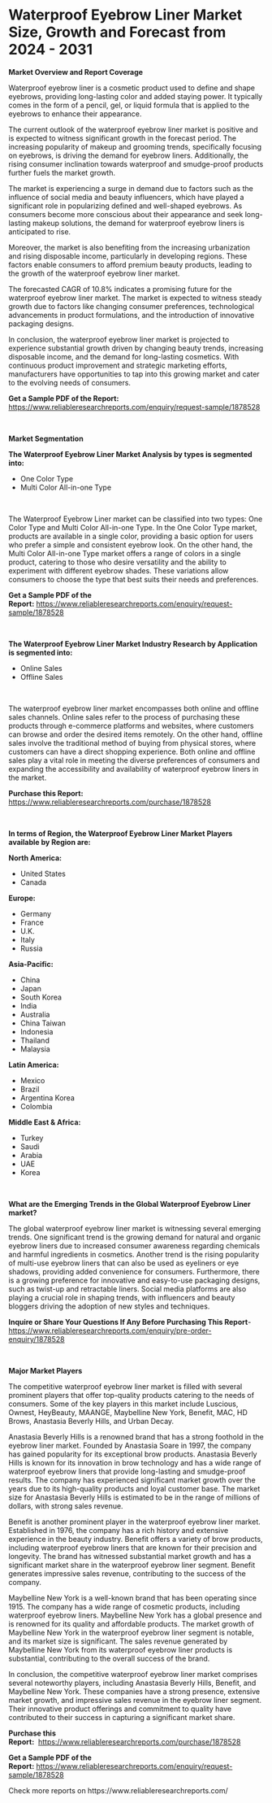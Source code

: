 <p><h1>Waterproof Eyebrow Liner Market Size, Growth and Forecast from 2024 - 2031</h1></p><p><strong>Market Overview and Report Coverage</strong></p>
<p><p>Waterproof eyebrow liner is a cosmetic product used to define and shape eyebrows, providing long-lasting color and added staying power. It typically comes in the form of a pencil, gel, or liquid formula that is applied to the eyebrows to enhance their appearance.</p><p>The current outlook of the waterproof eyebrow liner market is positive and is expected to witness significant growth in the forecast period. The increasing popularity of makeup and grooming trends, specifically focusing on eyebrows, is driving the demand for eyebrow liners. Additionally, the rising consumer inclination towards waterproof and smudge-proof products further fuels the market growth.</p><p>The market is experiencing a surge in demand due to factors such as the influence of social media and beauty influencers, which have played a significant role in popularizing defined and well-shaped eyebrows. As consumers become more conscious about their appearance and seek long-lasting makeup solutions, the demand for waterproof eyebrow liners is anticipated to rise.</p><p>Moreover, the market is also benefiting from the increasing urbanization and rising disposable income, particularly in developing regions. These factors enable consumers to afford premium beauty products, leading to the growth of the waterproof eyebrow liner market.</p><p>The forecasted CAGR of 10.8% indicates a promising future for the waterproof eyebrow liner market. The market is expected to witness steady growth due to factors like changing consumer preferences, technological advancements in product formulations, and the introduction of innovative packaging designs.</p><p>In conclusion, the waterproof eyebrow liner market is projected to experience substantial growth driven by changing beauty trends, increasing disposable income, and the demand for long-lasting cosmetics. With continuous product improvement and strategic marketing efforts, manufacturers have opportunities to tap into this growing market and cater to the evolving needs of consumers.</p></p>
<p><strong>Get a Sample PDF of the Report:</strong> <a href="https://www.reliableresearchreports.com/enquiry/request-sample/1878528">https://www.reliableresearchreports.com/enquiry/request-sample/1878528</a></p>
<p>&nbsp;</p>
<p><strong>Market Segmentation</strong></p>
<p><strong>The Waterproof Eyebrow Liner Market Analysis by types is segmented into:</strong></p>
<p><ul><li>One Color Type</li><li>Multi Color All-in-one Type</li></ul></p>
<p>&nbsp;</p>
<p><p>The Waterproof Eyebrow Liner market can be classified into two types: One Color Type and Multi Color All-in-one Type. In the One Color Type market, products are available in a single color, providing a basic option for users who prefer a simple and consistent eyebrow look. On the other hand, the Multi Color All-in-one Type market offers a range of colors in a single product, catering to those who desire versatility and the ability to experiment with different eyebrow shades. These variations allow consumers to choose the type that best suits their needs and preferences.</p></p>
<p><strong>Get a Sample PDF of the Report:</strong>&nbsp;<a href="https://www.reliableresearchreports.com/enquiry/request-sample/1878528">https://www.reliableresearchreports.com/enquiry/request-sample/1878528</a></p>
<p>&nbsp;</p>
<p><strong>The Waterproof Eyebrow Liner Market Industry Research by Application is segmented into:</strong></p>
<p><ul><li>Online Sales</li><li>Offline Sales</li></ul></p>
<p>&nbsp;</p>
<p><p>The waterproof eyebrow liner market encompasses both online and offline sales channels. Online sales refer to the process of purchasing these products through e-commerce platforms and websites, where customers can browse and order the desired items remotely. On the other hand, offline sales involve the traditional method of buying from physical stores, where customers can have a direct shopping experience. Both online and offline sales play a vital role in meeting the diverse preferences of consumers and expanding the accessibility and availability of waterproof eyebrow liners in the market.</p></p>
<p><strong>Purchase this Report:</strong>&nbsp; <a href="https://www.reliableresearchreports.com/purchase/1878528">https://www.reliableresearchreports.com/purchase/1878528</a></p>
<p>&nbsp;</p>
<p><strong>In terms of Region, the Waterproof Eyebrow Liner Market Players available by Region are:</strong></p>
<p>
    <p> <strong> North America: </strong>
        <ul>
            <li>United States</li>
            <li>Canada</li>
        </ul>
        </p> 
    <p> <strong> Europe: </strong>
        <ul>
            <li>Germany</li>
            <li>France</li>
            <li>U.K.</li>
            <li>Italy</li>
            <li>Russia</li>
        </ul>
        </p> 
    <p> <strong> Asia-Pacific: </strong>
        <ul>
            <li>China</li>
            <li>Japan</li>
            <li>South Korea</li>
            <li>India</li>
            <li>Australia</li>
            <li>China Taiwan</li>
            <li>Indonesia</li>
            <li>Thailand</li>
            <li>Malaysia</li>
        </ul>
        </p> 
    <p> <strong> Latin America: </strong>
        <ul>
            <li>Mexico</li>
            <li>Brazil</li>
            <li>Argentina Korea</li>
            <li>Colombia</li>
        </ul>
        </p> 
    <p> <strong> Middle East & Africa: </strong>
        <ul>
            <li>Turkey</li>
            <li>Saudi</li>
            <li>Arabia</li>
            <li>UAE</li>
            <li>Korea</li>
        </ul>
    </p>
    </p>
<p>&nbsp;</p>
<p><strong>What are the Emerging Trends in the Global Waterproof Eyebrow Liner market?</strong></p>
<p><p>The global waterproof eyebrow liner market is witnessing several emerging trends. One significant trend is the growing demand for natural and organic eyebrow liners due to increased consumer awareness regarding chemicals and harmful ingredients in cosmetics. Another trend is the rising popularity of multi-use eyebrow liners that can also be used as eyeliners or eye shadows, providing added convenience for consumers. Furthermore, there is a growing preference for innovative and easy-to-use packaging designs, such as twist-up and retractable liners. Social media platforms are also playing a crucial role in shaping trends, with influencers and beauty bloggers driving the adoption of new styles and techniques.</p></p>
<p><strong>Inquire or Share Your Questions If Any Before Purchasing This Report</strong>- <a href="https://www.reliableresearchreports.com/enquiry/pre-order-enquiry/1878528">https://www.reliableresearchreports.com/enquiry/pre-order-enquiry/1878528</a></p>
<p>&nbsp;</p>
<p><strong>Major Market Players</strong></p>
<p><p>The competitive waterproof eyebrow liner market is filled with several prominent players that offer top-quality products catering to the needs of consumers. Some of the key players in this market include Luscious, Ownest, HeyBeauty, MAANGE, Maybelline New York, Benefit, MAC, HD Brows, Anastasia Beverly Hills, and Urban Decay.</p><p>Anastasia Beverly Hills is a renowned brand that has a strong foothold in the eyebrow liner market. Founded by Anastasia Soare in 1997, the company has gained popularity for its exceptional brow products. Anastasia Beverly Hills is known for its innovation in brow technology and has a wide range of waterproof eyebrow liners that provide long-lasting and smudge-proof results. The company has experienced significant market growth over the years due to its high-quality products and loyal customer base. The market size for Anastasia Beverly Hills is estimated to be in the range of millions of dollars, with strong sales revenue.</p><p>Benefit is another prominent player in the waterproof eyebrow liner market. Established in 1976, the company has a rich history and extensive experience in the beauty industry. Benefit offers a variety of brow products, including waterproof eyebrow liners that are known for their precision and longevity. The brand has witnessed substantial market growth and has a significant market share in the waterproof eyebrow liner segment. Benefit generates impressive sales revenue, contributing to the success of the company.</p><p>Maybelline New York is a well-known brand that has been operating since 1915. The company has a wide range of cosmetic products, including waterproof eyebrow liners. Maybelline New York has a global presence and is renowned for its quality and affordable products. The market growth of Maybelline New York in the waterproof eyebrow liner segment is notable, and its market size is significant. The sales revenue generated by Maybelline New York from its waterproof eyebrow liner products is substantial, contributing to the overall success of the brand.</p><p>In conclusion, the competitive waterproof eyebrow liner market comprises several noteworthy players, including Anastasia Beverly Hills, Benefit, and Maybelline New York. These companies have a strong presence, extensive market growth, and impressive sales revenue in the eyebrow liner segment. Their innovative product offerings and commitment to quality have contributed to their success in capturing a significant market share.</p></p>
<p><strong>Purchase this Report:</strong>&nbsp;&nbsp;<a href="https://www.reliableresearchreports.com/purchase/1878528">https://www.reliableresearchreports.com/purchase/1878528</a></p>
<p></p>
<p><strong>Get a Sample PDF of the Report:</strong>&nbsp;<a href="https://www.reliableresearchreports.com/enquiry/request-sample/1878528">https://www.reliableresearchreports.com/enquiry/request-sample/1878528</a></p>
<p>Check more reports on https://www.reliableresearchreports.com/</p>